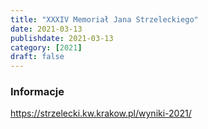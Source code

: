 ```yaml
---
title: "XXXIV Memoriał Jana Strzeleckiego"
date: 2021-03-13
publishdate: 2021-03-13
category: [2021]
draft: false
---
```


### Informacje
https://strzelecki.kw.krakow.pl/wyniki-2021/
